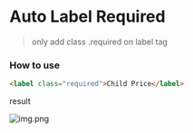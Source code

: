 # Auto Label Required
> only add class .required on label tag

### How to use
```html
<label class="required">Child Price</label>
```
result

![img.png](/img/required.png)